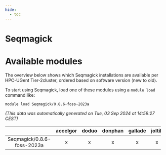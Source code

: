 ```yaml
---
hide:
  - toc
---
```


Seqmagick
=========

# Available modules


The overview below shows which Seqmagick installations are available per HPC-UGent Tier-2cluster, ordered based on software version (new to old).

To start using Seqmagick, load one of these modules using a `module load` command like:

```shell
module load Seqmagick/0.8.6-foss-2023a
```

*(This data was automatically generated on Tue, 03 Sep 2024 at 14:59:27 CEST)*  

| |accelgor|doduo|donphan|gallade|joltik|shinx|skitty|
| :---: | :---: | :---: | :---: | :---: | :---: | :---: | :---: |
|Seqmagick/0.8.6-foss-2023a|x|x|x|x|x|x|x|
